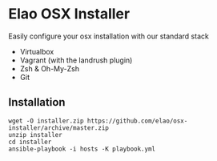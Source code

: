 # Elao OSX Installer

Easily configure your osx installation with our standard stack

- Virtualbox
- Vagrant (with the landrush plugin)
- Zsh & Oh-My-Zsh
- Git


## Installation

```
wget -O installer.zip https://github.com/elao/osx-installer/archive/master.zip
unzip installer
cd installer
ansible-playbook -i hosts -K playbook.yml
```
